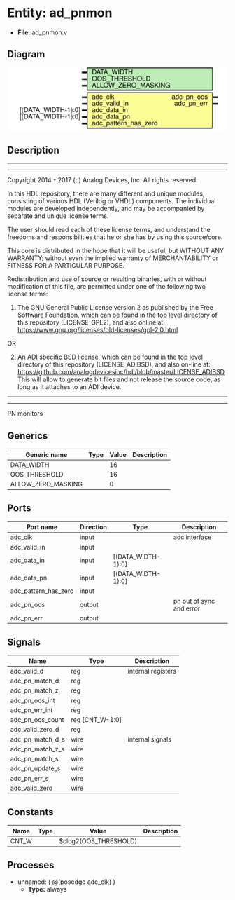 # Entity: ad_pnmon

- **File**: ad_pnmon.v
## Diagram

![Diagram](ad_pnmon.svg "Diagram")
## Description

 ***************************************************************************
 ***************************************************************************
 Copyright 2014 - 2017 (c) Analog Devices, Inc. All rights reserved.

 In this HDL repository, there are many different and unique modules, consisting
 of various HDL (Verilog or VHDL) components. The individual modules are
 developed independently, and may be accompanied by separate and unique license
 terms.

 The user should read each of these license terms, and understand the
 freedoms and responsibilities that he or she has by using this source/core.

 This core is distributed in the hope that it will be useful, but WITHOUT ANY
 WARRANTY; without even the implied warranty of MERCHANTABILITY or FITNESS FOR
 A PARTICULAR PURPOSE.

 Redistribution and use of source or resulting binaries, with or without modification
 of this file, are permitted under one of the following two license terms:

   1. The GNU General Public License version 2 as published by the
      Free Software Foundation, which can be found in the top level directory
      of this repository (LICENSE_GPL2), and also online at:
      <https://www.gnu.org/licenses/old-licenses/gpl-2.0.html>

 OR

   2. An ADI specific BSD license, which can be found in the top level directory
      of this repository (LICENSE_ADIBSD), and also on-line at:
      https://github.com/analogdevicesinc/hdl/blob/master/LICENSE_ADIBSD
      This will allow to generate bit files and not release the source code,
      as long as it attaches to an ADI device.

 ***************************************************************************
 ***************************************************************************
 PN monitors

## Generics

| Generic name       | Type | Value | Description |
| ------------------ | ---- | ----- | ----------- |
| DATA_WIDTH         |      | 16    |             |
| OOS_THRESHOLD      |      | 16    |             |
| ALLOW_ZERO_MASKING |      | 0     |             |
## Ports

| Port name            | Direction | Type               | Description               |
| -------------------- | --------- | ------------------ | ------------------------- |
| adc_clk              | input     |                    |  adc interface            |
| adc_valid_in         | input     |                    |                           |
| adc_data_in          | input     | [(DATA_WIDTH-1):0] |                           |
| adc_data_pn          | input     | [(DATA_WIDTH-1):0] |                           |
| adc_pattern_has_zero | input     |                    |                           |
| adc_pn_oos           | output    |                    |  pn out of sync and error |
| adc_pn_err           | output    |                    |                           |
## Signals

| Name             | Type             | Description          |
| ---------------- | ---------------- | -------------------- |
| adc_valid_d      | reg              |  internal registers  |
| adc_pn_match_d   | reg              |                      |
| adc_pn_match_z   | reg              |                      |
| adc_pn_oos_int   | reg              |                      |
| adc_pn_err_int   | reg              |                      |
| adc_pn_oos_count | reg  [CNT_W-1:0] |                      |
| adc_valid_zero_d | reg              |                      |
| adc_pn_match_d_s | wire             |  internal signals    |
| adc_pn_match_z_s | wire             |                      |
| adc_pn_match_s   | wire             |                      |
| adc_pn_update_s  | wire             |                      |
| adc_pn_err_s     | wire             |                      |
| adc_valid_zero   | wire             |                      |
## Constants

| Name  | Type | Value                 | Description |
| ----- | ---- | --------------------- | ----------- |
| CNT_W |      | $clog2(OOS_THRESHOLD) |             |
## Processes
- unnamed: ( @(posedge adc_clk) )
  - **Type:** always
